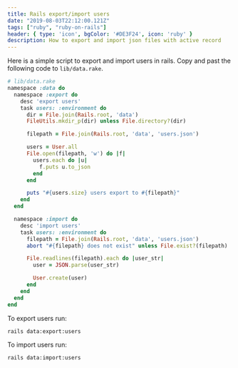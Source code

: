 ```yaml
---
title: Rails export/import users
date: "2019-08-03T22:12:00.121Z"
tags: ["ruby", "ruby-on-rails"]
header: { type: 'icon', bgColor: '#DE3F24', icon: 'ruby' }
description: How to export and import json files with active record
---
```


Here is a simple script to export and import users in rails.
Copy and past the following code to `lib/data.rake`.

```ruby
# lib/data.rake
namespace :data do
  namespace :export do
    desc 'export users'
    task users: :environment do
      dir = File.join(Rails.root, 'data')
      FileUtils.mkdir_p(dir) unless File.directory?(dir)

      filepath = File.join(Rails.root, 'data', 'users.json')

      users = User.all
      File.open(filepath, 'w') do |f|
        users.each do |u|
          f.puts u.to_json
        end
      end

      puts "#{users.size} users export to #{filepath}"
    end
  end

  namespace :import do
    desc 'import users'
    task users: :environment do
      filepath = File.join(Rails.root, 'data', 'users.json')
      abort "#{filepath} does not exist" unless File.exist?(filepath)

      File.readlines(filepath).each do |user_str|
        user = JSON.parse(user_str)

        User.create(user)
      end
    end
  end
end
```

To export users run:
```
rails data:export:users
```

To import users run:
```
rails data:import:users
```